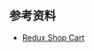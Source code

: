 
## 参考资料

* [Redux Shop Cart](https://scotch.io/tutorials/creating-a-simple-shopping-cart-with-react-js-and-flux)
